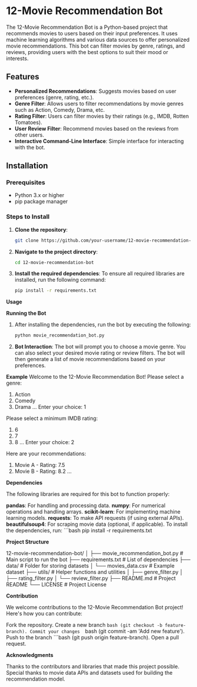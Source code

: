 # 12-Movie Recommendation Bot

The 12-Movie Recommendation Bot is a Python-based project that recommends movies to users based on their input preferences. It uses machine learning algorithms and various data sources to offer personalized movie recommendations. This bot can filter movies by genre, ratings, and reviews, providing users with the best options to suit their mood or interests.

## Features

- **Personalized Recommendations**: Suggests movies based on user preferences (genre, rating, etc.).
- **Genre Filter**: Allows users to filter recommendations by movie genres such as Action, Comedy, Drama, etc.
- **Rating Filter**: Users can filter movies by their ratings (e.g., IMDB, Rotten Tomatoes).
- **User Review Filter**: Recommend movies based on the reviews from other users.
- **Interactive Command-Line Interface**: Simple interface for interacting with the bot.

## Installation

### Prerequisites
- Python 3.x or higher
- pip package manager

### Steps to Install

1. **Clone the repository**:
   ```bash
   git clone https://github.com/your-username/12-movie-recommendation-bot.git
2. **Navigate to the project directory**:
   ```bash
   cd 12-movie-recommendation-bot
3. **Install the required dependencies**: To ensure all required libraries are installed, run the following command:
   ```bash
   pip install -r requirements.txt

**Usage**

**Running the Bot**
1. After installing the dependencies, run the bot by executing the following:
   ```bash
   python movie_recommendation_bot.py
2. **Bot Interaction**:
   The bot will prompt you to choose a movie genre.
   You can also select your desired movie rating or review filters.
   The bot will then generate a list of movie recommendations based on your preferences.

**Example**
Welcome to the 12-Movie Recommendation Bot!
Please select a genre: 
1. Action
2. Comedy
3. Drama
...
Enter your choice: 1

Please select a minimum IMDB rating: 
1. 6
2. 7
3. 8
...
Enter your choice: 2

Here are your recommendations:
1. Movie A - Rating: 7.5
2. Movie B - Rating: 8.2
...


**Dependencies**

The following libraries are required for this bot to function properly:

**pandas**: For handling and processing data.
**numpy**: For numerical operations and handling arrays.
**scikit-learn**: For implementing machine learning models.
**requests**: To make API requests (if using external APIs).
**beautifulsoup4**: For scraping movie data (optional, if applicable).
To install the dependencies, run:
     ```bash
     pip install -r requirements.txt

**Project Structure**

12-movie-recommendation-bot/
│
├── movie_recommendation_bot.py      # Main script to run the bot
├── requirements.txt                 # List of dependencies
├── data/                            # Folder for storing datasets
│   └── movies_data.csv              # Example dataset
├── utils/                           # Helper functions and utilities
│   ├── genre_filter.py
│   ├── rating_filter.py
│   └── review_filter.py
├── README.md                        # Project README
└── LICENSE                          # Project License


**Contribution**

We welcome contributions to the 12-Movie Recommendation Bot project! Here's how you can contribute:

Fork the repository.
Create a new branch 
    ```bash
       (git checkout -b feature-branch).
Commit your changes 
    ```bash
       (git commit -am 'Add new feature').
Push to the branch 
    ```bash
       (git push origin feature-branch).
Open a pull request.


**Acknowledgments**

Thanks to the contributors and libraries that made this project possible.
Special thanks to movie data APIs and datasets used for building the recommendation model.
